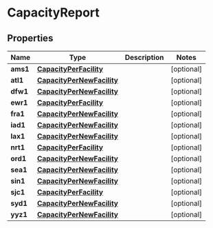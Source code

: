 

# CapacityReport


## Properties

| Name | Type | Description | Notes |
|------------ | ------------- | ------------- | -------------|
|**ams1** | [**CapacityPerFacility**](CapacityPerFacility.md) |  |  [optional] |
|**atl1** | [**CapacityPerNewFacility**](CapacityPerNewFacility.md) |  |  [optional] |
|**dfw1** | [**CapacityPerNewFacility**](CapacityPerNewFacility.md) |  |  [optional] |
|**ewr1** | [**CapacityPerFacility**](CapacityPerFacility.md) |  |  [optional] |
|**fra1** | [**CapacityPerNewFacility**](CapacityPerNewFacility.md) |  |  [optional] |
|**iad1** | [**CapacityPerNewFacility**](CapacityPerNewFacility.md) |  |  [optional] |
|**lax1** | [**CapacityPerNewFacility**](CapacityPerNewFacility.md) |  |  [optional] |
|**nrt1** | [**CapacityPerFacility**](CapacityPerFacility.md) |  |  [optional] |
|**ord1** | [**CapacityPerNewFacility**](CapacityPerNewFacility.md) |  |  [optional] |
|**sea1** | [**CapacityPerNewFacility**](CapacityPerNewFacility.md) |  |  [optional] |
|**sin1** | [**CapacityPerNewFacility**](CapacityPerNewFacility.md) |  |  [optional] |
|**sjc1** | [**CapacityPerFacility**](CapacityPerFacility.md) |  |  [optional] |
|**syd1** | [**CapacityPerNewFacility**](CapacityPerNewFacility.md) |  |  [optional] |
|**yyz1** | [**CapacityPerNewFacility**](CapacityPerNewFacility.md) |  |  [optional] |




